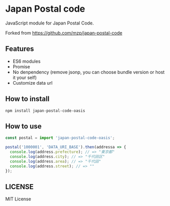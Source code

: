 # Japan Postal code

JavaScript module for Japan Postal Code.

Forked from https://github.com/mzp/japan-postal-code

## Features

* ES6 modules
* Promise
* No denpendency (remove jsonp, you can choose bundle version or host it your self)
* Customize data url

## How to install
```
npm install japan-postal-code-oasis
```

## How to use

```js
const postal = import 'japan-postal-code-oasis';

postal('1000001', 'DATA_URI_BASE').then(addressa => {
  console.log(address.prefecture); // => "東京都"
  console.log(address.city); // => "千代田区"
  console.log(address.area); // => "千代田"
  console.log(address.street); // => ""
});
```

## LICENSE
MIT License
